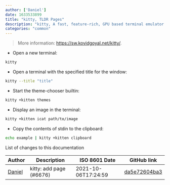 ```yaml
---
author: ['Daniel']
date: 1633533899
title: "kitty, TLDR Pages"
description: "kitty, A fast, feature-rich, GPU based terminal emulator."
categories: "common"
---
```

> More information: <https://sw.kovidgoyal.net/kitty/>.

- Open a new terminal:

```bash
kitty
```

- Open a terminal with the specified title for the window:

```bash
kitty --title "title"
```

- Start the theme-chooser builtin:

```bash
kitty +kitten themes
```

- Display an image in the terminal:

```bash
kitty +kitten icat path/to/image
```

- Copy the contents of stdin to the clipboard:

```bash
echo example | kitty +kitten clipboard
```
List of changes to this documentation


Author | Description | ISO 8601 Date | GitHub link
------|-----|-----|-----
[Daniel](mailto:33197631+dadav@users.noreply.github.com) | kitty: add page (#6676) | 2021-10-06T17:24:59 | [da5e72604ba3](https://github.com/tldr-pages/tldr/commit/da5e72604ba3ff0e0049ebb2c4a00e44f5edf108)

